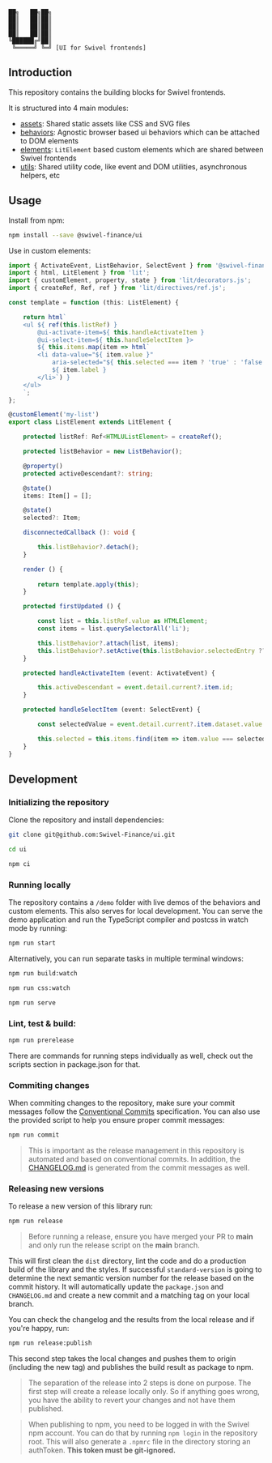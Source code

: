 ```
██╗   ██╗██╗
██║   ██║██║
██║   ██║██║
██║   ██║██║
╚██████╔╝██║
 ╚═════╝ ╚═╝ [UI for Swivel frontends]
```
## Introduction
This repository contains the building blocks for Swivel frontends. 

It is structured into 4 main modules:
- [assets](https://github.com/Swivel-Finance/ui/tree/main/src/assets): Shared static assets like CSS and SVG files
- [behaviors](https://github.com/Swivel-Finance/ui/tree/main/src/behaviors): Agnostic browser based ui behaviors which can be attached to DOM elements
- [elements](https://github.com/Swivel-Finance/ui/tree/main/src/elements): `LitElement` based custom elements which are shared between Swivel frontends
- [utils](https://github.com/Swivel-Finance/ui/tree/main/src/utils): Shared utility code, like event and DOM utilities, asynchronous helpers, etc

## Usage

Install from npm:

```bash
npm install --save @swivel-finance/ui
```

Use in custom elements:

```typescript
import { ActivateEvent, ListBehavior, SelectEvent } from '@swivel-finance/ui/behaviors/list';
import { html, LitElement } from 'lit';
import { customElement, property, state } from 'lit/decorators.js';
import { createRef, Ref, ref } from 'lit/directives/ref.js';

const template = function (this: ListElement) {

    return html`
    <ul ${ ref(this.listRef) }
        @ui-activate-item=${ this.handleActivateItem }
        @ui-select-item=${ this.handleSelectItem }>
        ${ this.items.map(item => html`
        <li data-value="${ item.value }" 
            aria-selected="${ this.selected === item ? 'true' : 'false' }">
            ${ item.label }
        </li>`) }
    </ul>
    `;
};

@customElement('my-list')
export class ListElement extends LitElement {

    protected listRef: Ref<HTMLUListElement> = createRef();

    protected listBehavior = new ListBehavior();

    @property()
    protected activeDescendant?: string;

    @state()
    items: Item[] = [];

    @state()
    selected?: Item;

    disconnectedCallback (): void {

        this.listBehavior?.detach();
    }

    render () {
        
        return template.apply(this);
    }

    protected firstUpdated () {

        const list = this.listRef.value as HTMLElement;
        const items = list.querySelectorAll('li');

        this.listBehavior?.attach(list, items);
        this.listBehavior?.setActive(this.listBehavior.selectedEntry ?? 'first', true);
    }

    protected handleActivateItem (event: ActivateEvent) {

        this.activeDescendant = event.detail.current?.item.id;
    }

    protected handleSelectItem (event: SelectEvent) {

        const selectedValue = event.detail.current?.item.dataset.value as string ?? '';

        this.selected = this.items.find(item => item.value === selectedValue);
    }
}
```

## Development

### Initializing the repository

Clone the repository and install dependencies:

```bash
git clone git@github.com:Swivel-Finance/ui.git

cd ui

npm ci
```

### Running locally

The repository contains a `/demo` folder with live demos of the behaviors and custom elements. This also serves for local development. You can serve the demo application and run the TypeScript compiler and postcss in watch mode by running:

```bash
npm run start
```

Alternatively, you can run separate tasks in multiple terminal windows:

```bash
npm run build:watch
```
```bash
npm run css:watch
```
```bash
npm run serve
```

### Lint, test & build:

```bash
npm run prerelease
```

There are commands for running steps individually as well, check out the scripts section in package.json for that.

### Commiting changes

When commiting changes to the repository, make sure your commit messages follow the [Conventional Commits](https://www.conventionalcommits.org/en/v1.0.0/) specification. You can also use the provided script to help you ensure proper commit messages:

```bash
npm run commit
```

> This is important as the release management in this repository is automated and based on conventional commits. In addition, the [CHANGELOG.md](https://github.com/Swivel-Finance/ui/blob/main/CHANGELOG.md) is generated from the commit messages as well.

### Releasing new versions

To release a new version of this library run:

```bash
npm run release
```

> Before running a release, ensure you have merged your PR to **main** and only run the release script on the **main** branch.

This will first clean the `dist` directory, lint the code and do a production build of the library and the styles. If successful `standard-version` is going to determine the next semantic version number for the release based on the commit history. It will automatically update the `package.json` and `CHANGELOG.md` and create a new commit and a matching tag on your local branch.

You can check the changelog and the results from the local release and if you're happy, run:

```bash
npm run release:publish
```

This second step takes the local changes and pushes them to origin (including the new tag) and publishes the build result as package to npm.

> The separation of the release into 2 steps is done on purpose. The first step will create a release locally only. So if anything goes wrong, you have the ability to revert your changes and not have them published.

> When publishing to npm, you need to be logged in with the Swivel npm account. You can do that by running `npm login` in the repository root. This will also generate a `.npmrc` file in the directory storing an authToken. **This token must be git-ignored.**
